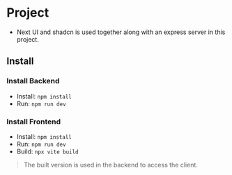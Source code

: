 # Project

- Next UI and shadcn is used together along with an express server in this project.

## Install

### Install Backend

* Install: `npm install`
* Run: `npm run dev`

### Install Frontend

* Install: `npm install`
* Run: `npm run dev`
* Build: `npx vite build`

> The built version is used in the backend to access the client.
